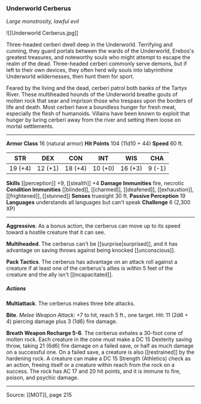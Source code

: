 ### Underworld Cerberus
_Large monstrosity, lawful evil_

![[Underworld Cerberus.jpg]]

Three-headed cerberi dwell deep in the Underworld. Terrifying and cunning, they guard portals between the wards of the Underworld, Erebos's greatest treasures, and noteworthy souls who might attempt to escape the realm of the dead. Three-headed cerberi commonly serve demons, but if left to their own devices, they often herd wily souls into labyrinthine Underworld wildernesses, then hunt them for sport.

Feared by the living and the dead, cerberi patrol both banks of the Tartyx River. These multiheaded hounds of the Underworld breathe gouts of molten rock that sear and imprison those who trespass upon the borders of life and death. Most cerberi have a boundless hunger for fresh meat, especially the flesh of humanoids. Villains have been known to exploit that hunger by luring cerberi away from the river and setting them loose on mortal settlements.




---

**Armor Class** 16 (natural armor)
**Hit Points** 104 (11d10 + 44)
**Speed** 60 ft.

| STR     | DEX     | CON     | INT     | WIS     | CHA     |
|---------|---------|---------|---------|---------|---------|
| 19 (+4) | 12 (+1) | 18 (+4) | 10 (+0) | 16 (+3) | 9 (-1) |

**Skills** [[perception]] +9, [[stealth]] +4
**Damage Immunities** fire, necrotic
**Condition Immunities** [[blinded]], [[charmed]], [[deafened]], [[exhaustion]], [[frightened]], [[stunned]]
**Senses** truesight 30 ft.
**Passive Perception** 19
**Languages** understands all languages but can't speak
**Challenge** 6 (2,300 XP)

---

**Aggressive**. As a bonus action, the cerberus can move up to its speed toward a hostile creature that it can see.

**Multiheaded**. The cerberus can't be [[surprise|surprised]], and it has advantage on saving throws against being knocked [[unconscious]].

**Pack Tactics**. The cerberus has advantage on an attack roll against a creature if at least one of the cerberus's allies is within 5 feet of the creature and the ally isn't [[incapacitated]].

##### Actions
**Multiattack**. The cerberus makes three bite attacks.

**Bite**. _Melee Weapon Attack:_ +7 to hit, reach 5 ft., one target. Hit: 11 (2d6 + 4) piercing damage plus 3 (1d6) fire damage.

**Breath Weapon Recharge 5-6**. The cerberus exhales a 30-foot cone of molten rock. Each creature in the cone must make a DC 15 Dexterity saving throw, taking 21 (6d6) fire damage on a failed save, or half as much damage on a successful one. On a failed save, a creature is also [[restrained]] by the hardening rock. A creature can make a DC 15 Strength (Athletics) check as an action, freeing itself or a creature within reach from the rock on a success. The rock has AC 17 and 20 hit points, and it is immune to fire, poison, and psychic damage.


---

Source: [[MOT]], page 215